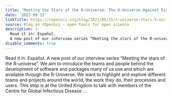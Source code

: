 ```yaml
---
title: 'Meeting the Stars of the R-Universe: The R-Universe Against Diseases.'
date: '2023-09-15'
linkTitle: https://ropensci.org/blog/2023/09/15/r-universe-stars-5-en/
source: Blog on rOpenSci - open tools for open science
description: |-
  Read it in: Español.
  A new post of our interview series “Meeting the stars of the R-universe”. We aim to introduce the teams and people behind the development of software and packages many of us use and which are available through the R-Universe. We want to highlight and explore different teams and projects around the world, the work they do, their processes and users. This stop is at the United Kingdom to talk with members of the Centre for Global Infectious Disease ...
disable_comments: true
---
```

Read it in: Español.
A new post of our interview series “Meeting the stars of the R-universe”. We aim to introduce the teams and people behind the development of software and packages many of us use and which are available through the R-Universe. We want to highlight and explore different teams and projects around the world, the work they do, their processes and users. This stop is at the United Kingdom to talk with members of the Centre for Global Infectious Disease ...